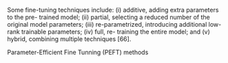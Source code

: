 Some fine-tuning techniques include: (i) additive, adding extra parameters to the pre-
trained model; (ii) partial, selecting a reduced number of the original model parameters;
(iii) re-parametrized, introducing additional low-rank trainable parameters; (iv) full, re-
training the entire model; and (v) hybrid, combining multiple techniques [66].

Parameter-Efficient Fine Tunning (PEFT) methods